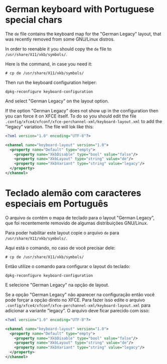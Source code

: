 # German keyboard with Portuguese special chars

The `de` file contains the keyboard map for the "German Legacy" layout, that
was recently removed from some GNU/Linux distros.

In order to reenable it you should copy the `de` file to `/usr/share/X11/xkb/symbols/`.

Here is the command, in case you need it:

`# cp de /usr/share/X11/xkb/symbols/`

Then run the keyboard configuration helper:

`dpkg-reconfigure keyboard-configuration`

And select "German Legacy" on the layout option.

If the option "German Legacy" does not show up in the configuration then you can
force it on XFCE itself. To do so you should edit the file
`.config/xfce4/xfconf/xfce-perchannel-xml/keyboard-layout.xml` to add the "legacy"
variation. The file will lok like this:

```xml
<?xml version="1.0" encoding="UTF-8"?>

<channel name="keyboard-layout" version="1.0">
  <property name="Default" type="empty">
    <property name="XkbDisable" type="bool" value="false"/>
    <property name="XkbLayout" type="string" value="de"/>
    <property name="XkbVariant" type="string" value="legacy"/>
  </property>
</channel>
```

# Teclado alemão com caracteres especiais em Português

O arquivo `de` contém o mapa de teclado para o layout "German Legacy", que foi
recentemente removido de algumas distribuições GNU/Linux.

Para poder habilitar este layout copie o arquivo `de` para `/usr/share/X11/xkb/symbols/`.

Aqui está o comando, no caso de você precisar dele:

`# cp de /usr/share/X11/xkb/symbols/`

Então utilize o comando para configurar o layout do teclado:

`dpkg-reconfigure keyboard-configuration`

E selecione "German Legacy" na opção de layout.

Se a opção "German Legacy" não aparecer na configuração então você pode forçar
a opção direto no XFCE. Para fazer isso edite o arquivo
`.config/xfce4/xfconf/xfce-perchannel-xml/keyboard-layout.xml` para adicionar
a variante "legacy". O arquivo deve ficar parecido com isso:

```xml
<?xml version="1.0" encoding="UTF-8"?>

<channel name="keyboard-layout" version="1.0">
  <property name="Default" type="empty">
    <property name="XkbDisable" type="bool" value="false"/>
    <property name="XkbLayout" type="string" value="de"/>
    <property name="XkbVariant" type="string" value="legacy"/>
  </property>
</channel>
```

